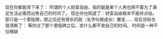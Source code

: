 现在你都能背下来了：
所谓的个人财富自由，指的就是某个人再也用不着为了满足生活必需而出售自己的时间了。
现在你也知道了：财富自由根本不是终点站，那只是一个里程碑，那之后还有很长的路（名字叫做成长）要走……
现在目标也很清晰了：
等你过了那个里程碑之后，卖什么都不卖自己的时间。
时间是一种不仅稀缺

